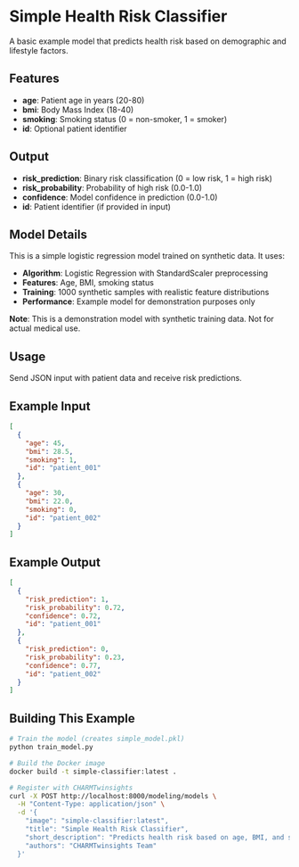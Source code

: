 # Simple Health Risk Classifier

A basic example model that predicts health risk based on demographic and lifestyle factors.

## Features

- **age**: Patient age in years (20-80)
- **bmi**: Body Mass Index (18-40)
- **smoking**: Smoking status (0 = non-smoker, 1 = smoker)
- **id**: Optional patient identifier

## Output

- **risk_prediction**: Binary risk classification (0 = low risk, 1 = high risk)
- **risk_probability**: Probability of high risk (0.0-1.0)
- **confidence**: Model confidence in prediction (0.0-1.0)
- **id**: Patient identifier (if provided in input)

## Model Details

This is a simple logistic regression model trained on synthetic data. It uses:
- **Algorithm**: Logistic Regression with StandardScaler preprocessing
- **Features**: Age, BMI, smoking status
- **Training**: 1000 synthetic samples with realistic feature distributions
- **Performance**: Example model for demonstration purposes only

**Note**: This is a demonstration model with synthetic training data. Not for actual medical use.

## Usage

Send JSON input with patient data and receive risk predictions.

## Example Input

```json
[
  {
    "age": 45,
    "bmi": 28.5,
    "smoking": 1,
    "id": "patient_001"
  },
  {
    "age": 30,
    "bmi": 22.0,
    "smoking": 0,
    "id": "patient_002"
  }
]
```

## Example Output

```json
[
  {
    "risk_prediction": 1,
    "risk_probability": 0.72,
    "confidence": 0.72,
    "id": "patient_001"
  },
  {
    "risk_prediction": 0,
    "risk_probability": 0.23,
    "confidence": 0.77,
    "id": "patient_002"
  }
]
```

## Building This Example

```bash
# Train the model (creates simple_model.pkl)
python train_model.py

# Build the Docker image
docker build -t simple-classifier:latest .

# Register with CHARMTwinsights
curl -X POST http://localhost:8000/modeling/models \
  -H "Content-Type: application/json" \
  -d '{
    "image": "simple-classifier:latest",
    "title": "Simple Health Risk Classifier",
    "short_description": "Predicts health risk based on age, BMI, and smoking status",
    "authors": "CHARMTwinsights Team"
  }'
```
